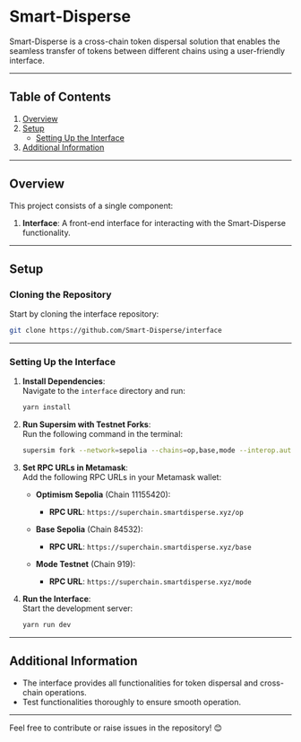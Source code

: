 # Smart-Disperse

Smart-Disperse is a cross-chain token dispersal solution that enables the seamless transfer of tokens between different chains using a user-friendly interface.

---

## Table of Contents

1. [Overview](#overview)   
2. [Setup](#setup)  
   - [Setting Up the Interface](#setting-up-the-interface)  
3. [Additional Information](#additional-information)  

---

## Overview

This project consists of a single component:

1. **Interface**: A front-end interface for interacting with the Smart-Disperse functionality.

---

## Setup

### Cloning the Repository

Start by cloning the interface repository:

```bash
git clone https://github.com/Smart-Disperse/interface
```

---

### Setting Up the Interface

1. **Install Dependencies**:  
   Navigate to the `interface` directory and run:

   ```bash
   yarn install
   ```

2. **Run Supersim with Testnet Forks**:  
   Run the following command in the terminal:

   ```bash
   supersim fork --network=sepolia --chains=op,base,mode --interop.autorelay
   ```

3. **Set RPC URLs in Metamask**:  
   Add the following RPC URLs in your Metamask wallet:

   - **Optimism Sepolia** (Chain 11155420):  
     - **RPC URL**: `https://superchain.smartdisperse.xyz/op`

   - **Base Sepolia** (Chain 84532):  
     - **RPC URL**: `https://superchain.smartdisperse.xyz/base`

   - **Mode Testnet** (Chain 919):  
     - **RPC URL**: `https://superchain.smartdisperse.xyz/mode`
       
4. **Run the Interface**:  
   Start the development server:

   ```bash
   yarn run dev
   ```

---

## Additional Information
 
- The interface provides all functionalities for token dispersal and cross-chain operations.  
- Test functionalities thoroughly to ensure smooth operation.  

---

Feel free to contribute or raise issues in the repository! 😊
